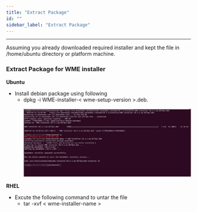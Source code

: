 ```yaml
---
title: "Extract Package"
id: ""
sidebar_label: "Extract Package"
---
```

---
 Assuming you already downloaded required installer and kept the file in /home/ubuntu directory or platform machine.

### Extract Package for WME installer

**Ubuntu** 
- Install debian package using following
  - dpkg -i WME-installer-< wme-setup-version >.deb.
  <br/><br/>
  [![](/learn/assets/wme-setup/download-and-extract-package.jpg)](/learn/assets/wme-setup/download-and-extract-package.jpg)


**RHEL**
- Excute the following command to untar the file
  - tar -xvf < wme-installer-name >
